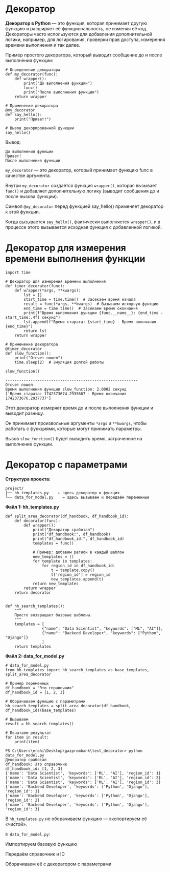 # **Декоратор**

**Декоратор в Python** — это функция, которая принимает другую функцию и расширяет её функциональность, не изменяя её код. Декораторы часто используются для добавления дополнительной логики, например, для логирования, проверки прав доступа, измерения времени выполнения и так далее.

Пример простого декоратора, который выводит сообщение до и после выполнения функции:

```
# Определение декоратора
def my_decorator(func):
    def wrapper():
        print("До выполнения функции")
        func()
        print("После выполнения функции")
    return wrapper

# Применение декоратора
@my_decorator
def say_hello():
    print("Привет!")

# Вызов декорированной функции
say_hello()
```

Вывод:

```
До выполнения функции
Привет!
После выполнения функции
```

`my_decorator` — это декоратор, который принимает функцию func в качестве аргумента.

Внутри `my_decorator` создаётся функция `wrapper()`, которая вызывает `func()` и добавляет дополнительную логику (выводит сообщения до и после вызова функции).

Символ `@my_decorator` перед функцией say_hello() применяет декоратор к этой функции.

Когда вызывается `say_hello()`, фактически выполняется `wrapper()`, и в процессе этого вызывается исходная функция с добавленной логикой.

# **Декоратор для измерения времени выполнения функции**

```
import time

# Декоратор для измерения времени выполнения
def timer_decorator(func):
    def wrapper(*args, **kwargs):
        lst = []
        start_time = time.time()  # Засекаем время начала
        result = func(*args, **kwargs)  # Вызываем исходную функцию
        end_time = time.time()  # Засекаем время окончания
        print(f"Время выполнения функции {func.__name__}: {end_time - start_time:.4f} секунд")
        lst.append(f"Время старата: {start_time} - Время окончания {end_time}")
        return lst
    return wrapper

# Применение декоратора
@timer_decorator
def slow_function():
    print("Отсчет пошел")
    time.sleep(2)  # Эмуляция долгой работы

slow_function()

----------------------------------------------------------
Отсчет пошел
Время выполнения функции slow_function: 2.0002 секунд
['Время старата: 1742373674.2935667 - Время окончания 1742373676.2937737']
```

Этот декоратор измеряет время до и после выполнения функции и выводит разницу.

Он принимает произвольные аргументы `*args` и `**kwargs`, чтобы работать с функциями, которые могут принимать параметры.

Вызов `slow_function()` будет выводить время, затраченное на выполнение функции.

# **Декоратор с параметрами**

**Структура проекта:**

```
project/
├── hh_templates.py    ← здесь декоратор и функция
└── data_for_model.py    ← здесь вызываем и передаём переменные
```

**Файл 1: hh_templates.py**

```
def split_area_decorator(df_handbook, df_handbook_id):
    def decorator(func):
        def wrapper():
            print("Декоратор сработал")
            print("df_handbook:", df_handbook)
            print("df_handbook_id:", df_handbook_id)
            templates = func()

            # Пример: добавим регион в каждый шаблон
            new_templates = []
            for template in templates:
                for region_id in df_handbook_id:
                    t = template.copy()
                    t['region_id'] = region_id
                    new_templates.append(t)
            return new_templates
        return wrapper
    return decorator


def hh_search_templates():
    """
    Просто возвращает базовые шаблоны.
    """
    templates = [
                {"name": "Data Scientist", "keywords": ["ML", "AI"]},
                {"name": "Backend Developer", "keywords": ["Python", "Django"]}
                ]
    return templates
```

**Файл 2: data_for_model.py**

```
# data_for_model.py
from hh_templates import hh_search_templates as base_templates, split_area_decorator

# Пример переменных
df_handbook = "Это справочник" 
df_handbook_id = [1, 2, 3]

# Оборачиваем функцию с параметрами
hh_search_templates = split_area_decorator(df_handbook, df_handbook_id)(base_templates)

# Вызываем
result = hh_search_templates()

# Печатаем результат
for item in result:
    print(item)
```

```
PS C:\Users\erohi\Desktop\gazprombank\test_decorator> python data_for_model.py
Декоратор сработал
df_handbook: Это справочник
df_handbook_id: [1, 2, 3]
{'name': 'Data Scientist', 'keywords': ['ML', 'AI'], 'region_id': 1}
{'name': 'Data Scientist', 'keywords': ['ML', 'AI'], 'region_id': 2}
{'name': 'Data Scientist', 'keywords': ['ML', 'AI'], 'region_id': 3}
{'name': 'Backend Developer', 'keywords': ['Python', 'Django'], 'region_id': 1}
{'name': 'Backend Developer', 'keywords': ['Python', 'Django'], 'region_id': 2}
{'name': 'Backend Developer', 'keywords': ['Python', 'Django'], 'region_id': 3}
```
В `hh_templates.py` не оборачиваем функцию — экспортируем её «чистой».

`В data_for_model.py`:

Импортируем базовую функцию

Передаём справочник и ID

Оборачиваем её с декоратором с параметрами






